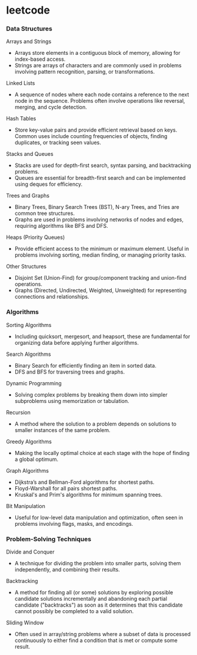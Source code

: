 # leetcode


### Data Structures

Arrays and Strings
* Arrays store elements in a contiguous block of memory, allowing for index-based access.
* Strings are arrays of characters and are commonly used in problems involving pattern recognition, parsing, or transformations.

Linked Lists
* A sequence of nodes where each node contains a reference to the next node in the sequence. Problems often involve operations like reversal, merging, and cycle detection.

Hash Tables
* Store key-value pairs and provide efficient retrieval based on keys. Common uses include counting frequencies of objects, finding duplicates, or tracking seen values.

Stacks and Queues
* Stacks are used for depth-first search, syntax parsing, and backtracking problems.
* Queues are essential for breadth-first search and can be implemented using deques for efficiency.

Trees and Graphs
* Binary Trees, Binary Search Trees (BST), N-ary Trees, and Tries are common tree structures.
* Graphs are used in problems involving networks of nodes and edges, requiring algorithms like BFS and DFS.

Heaps (Priority Queues)
* Provide efficient access to the minimum or maximum element. Useful in problems involving sorting, median finding, or managing priority tasks.

Other Structures
* Disjoint Set (Union-Find) for group/component tracking and union-find operations.
* Graphs (Directed, Undirected, Weighted, Unweighted) for representing connections and relationships.


### Algorithms

Sorting Algorithms
* Including quicksort, mergesort, and heapsort, these are fundamental for organizing data before applying further algorithms.

Search Algorithms
* Binary Search for efficiently finding an item in sorted data.
* DFS and BFS for traversing trees and graphs.

Dynamic Programming
* Solving complex problems by breaking them down into simpler subproblems using memorization or tabulation.

Recursion
* A method where the solution to a problem depends on solutions to smaller instances of the same problem.

Greedy Algorithms
* Making the locally optimal choice at each stage with the hope of finding a global optimum.

Graph Algorithms
* Dijkstra’s and Bellman-Ford algorithms for shortest paths.
* Floyd-Warshall for all pairs shortest paths.
* Kruskal's and Prim's algorithms for minimum spanning trees.

Bit Manipulation
* Useful for low-level data manipulation and optimization, often seen in problems involving flags, masks, and encodings.


### Problem-Solving Techniques

Divide and Conquer
* A technique for dividing the problem into smaller parts, solving them independently, and combining their results.

Backtracking
* A method for finding all (or some) solutions by exploring possible candidate solutions incrementally and abandoning each partial candidate ("backtracks") as soon as it determines that this candidate cannot possibly be completed to a valid solution.

Sliding Window
* Often used in array/string problems where a subset of data is processed continuously to either find a condition that is met or compute some result.